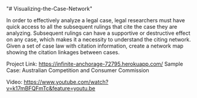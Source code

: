 "# Visualizing-the-Case-Network" 

In order to effectively analyze a legal case, legal researchers must have quick access to all the subsequent rulings that cite the case they are analyzing.
Subsequent rulings can have a supportive or destructive effect on any case, which makes it a necessity to understand the citing network.
Given a set of case law with citation information, create a network map showing the citation linkages between cases.

Project Link: https://infinite-anchorage-72795.herokuapp.com/
Sample Case: Australian Competition and Consumer Commission

Video:  https://www.youtube.com/watch?v=k17mBFQFmTc&feature=youtu.be
